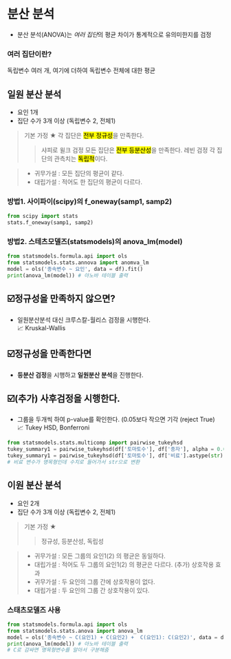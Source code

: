 분산 분석 
==
* 분산 분석(ANOVA)는 *여러 집단*의 평균 차이가 통계적으로 유의미한지를 검정
### 여러 집단이란? 
독립변수 여러 개, 여기에 더하여 독립변수 전체에 대한 평균 

일원 분산 분석 
--
* 요인 1개
* 집단 수가 3개 이상 (독립변수 2, 전체1)
> 기본 가정 ★
> 각 집단은 <mark>전부 정규성</mark>을 만족한다.
> > 샤피로 윌크 검정 
> 모든 집단은 <mark>전부 등분산성</mark>을 만족한다.
> > 레빈 검정
> 각 집단의 관측치는 <mark>독립적</mark>이다.

> * 귀무가설 : 모든 집단의 평균이 같다.
> * 대립가설 : 적어도 한 집단의 평균이 다르다.

### 방법1. 사이파이(scipy)의 f_oneway(samp1, samp2) 
```python
from scipy import stats
stats.f_oneway(samp1, samp2)
```

### 방법2. 스테츠모델즈(statsmodels)의 anova_lm(model) 
```python
from statsmodels.formula.api import ols
from statsmodels.stats.annova import anomva_lm
model = ols('종속변수 ~ 요인', data = df).fit()
print(anova_lm(model)) # 아노바 테이블 출력 
```
☑️정규성을 만족하지 않으면? 
-- 
* 일원분산분석 대신 크루스칼-월리스 검정을 시행한다.   
  📈 Kruskal-Wallis

☑️정규성을 만족한다면 
--
* **등분산 검정**을 시행하고 **일원분산 분석**을 진행한다. 

☑️(추가) 사후검정을 시행한다. 
--
* 그룹을 두개씩 하여 p-value를 확인한다. (0.05보다 작으면 기각 (reject True)   
 📈 Tukey HSD, Bonferroni
```python
from statsmodels.stats.multicomp import pairwise_tukeyhsd 
tukey_summary1 = pairwise_tukeyhsd(df['토마토수'], df['종자'], alpha = 0.05)
tukey_summary1 = pairwise_tukeyhsd(df['토마토수'], df['비료'].astype(str), alpha = 0.05)
# 비료 변수가 명목형인데 수치로 들어가서 str으로 변환
```


이원 분산 분석 
--
* 요인 2개 
* 집단 수가 3개 이상 (독립변수 2, 전체1)
> 기본 가정 ★
> > 정규성, 등분산성, 독립성

> * 귀무가설 : 모든 그룹의 요인1(2) 의 평균은 동일하다.
> * 대립가설 : 적어도 두 그룹의 요인1(2) 의 평균은 다르다. 
> (추가) 상호작용 효과
> * 귀무가설 : 두 요인의 그룹 간에 상호작용이 없다.
> * 대립가설 : 두 요인의 그룹 간 상호작용이 있다.
### 스태츠모델즈 사용 
 ```python
from statsmodels.formula.api import ols
from statsmodels.stats.anova import anova_lm
model = ols('종속변수 ~ C(요인1) + C(요인2) +  C(요인1): C(요인2)', data = df).fit()
print(anova_lm(model)) # 아노바 테이블 출력
# C로 감싸면 명목형변수를 알아서 구분해줌 
```





